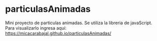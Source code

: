 # particulasAnimadas
Mini proyecto de particulas animadas. Se utiliza la libreria de javaScript.
Para visualizarlo ingresa aquí: https://micacarabajal.github.io/particulasAnimadas/
